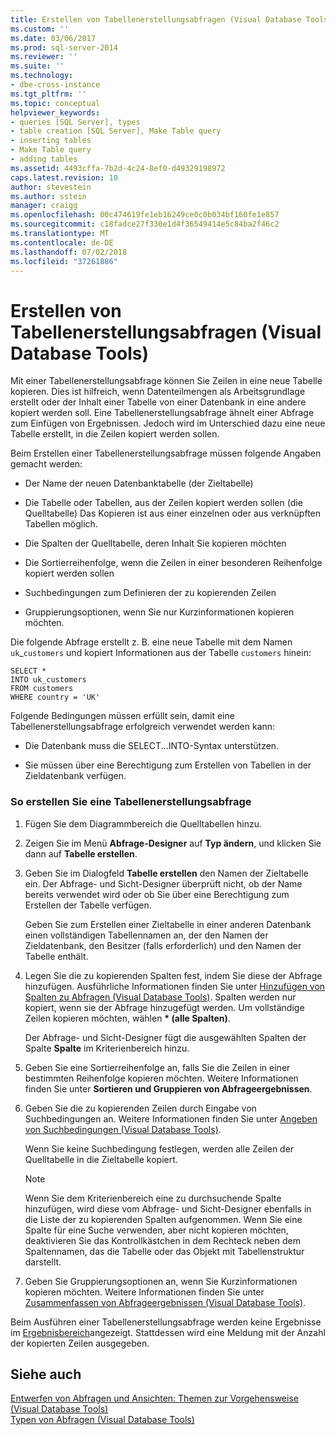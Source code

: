```yaml
---
title: Erstellen von Tabellenerstellungsabfragen (Visual Database Tools) | Microsoft-Dokumentation
ms.custom: ''
ms.date: 03/06/2017
ms.prod: sql-server-2014
ms.reviewer: ''
ms.suite: ''
ms.technology:
- dbe-cross-instance
ms.tgt_pltfrm: ''
ms.topic: conceptual
helpviewer_keywords:
- queries [SQL Server], types
- table creation [SQL Server], Make Table query
- inserting tables
- Make Table query
- adding tables
ms.assetid: 4493cffa-7b2d-4c24-8ef0-d49329198972
caps.latest.revision: 10
author: stevestein
ms.author: sstein
manager: craigg
ms.openlocfilehash: 00c474619fe1eb16249ce0c0b034bf160fe1e857
ms.sourcegitcommit: c18fadce27f330e1d4f36549414e5c84ba2f46c2
ms.translationtype: MT
ms.contentlocale: de-DE
ms.lasthandoff: 07/02/2018
ms.locfileid: "37261886"
---
```

# <a name="create-make-table-queries-visual-database-tools"></a>Erstellen von Tabellenerstellungsabfragen (Visual Database Tools)
  Mit einer Tabellenerstellungsabfrage können Sie Zeilen in eine neue Tabelle kopieren. Dies ist hilfreich, wenn Datenteilmengen als Arbeitsgrundlage erstellt oder der Inhalt einer Tabelle von einer Datenbank in eine andere kopiert werden soll. Eine Tabellenerstellungsabfrage ähnelt einer Abfrage zum Einfügen von Ergebnissen. Jedoch wird im Unterschied dazu eine neue Tabelle erstellt, in die Zeilen kopiert werden sollen.  
  
 Beim Erstellen einer Tabellenerstellungsabfrage müssen folgende Angaben gemacht werden:  
  
-   Der Name der neuen Datenbanktabelle (der Zieltabelle)  
  
-   Die Tabelle oder Tabellen, aus der Zeilen kopiert werden sollen (die Quelltabelle) Das Kopieren ist aus einer einzelnen oder aus verknüpften Tabellen möglich.  
  
-   Die Spalten der Quelltabelle, deren Inhalt Sie kopieren möchten  
  
-   Die Sortierreihenfolge, wenn die Zeilen in einer besonderen Reihenfolge kopiert werden sollen  
  
-   Suchbedingungen zum Definieren der zu kopierenden Zeilen  
  
-   Gruppierungsoptionen, wenn Sie nur Kurzinformationen kopieren möchten.  
  
 Die folgende Abfrage erstellt z. B. eine neue Tabelle mit dem Namen `uk`_`customers` und kopiert Informationen aus der Tabelle `customers` hinein:  
  
```  
SELECT *   
INTO uk_customers  
FROM customers  
WHERE country = 'UK'  
```  
  
 Folgende Bedingungen müssen erfüllt sein, damit eine Tabellenerstellungsabfrage erfolgreich verwendet werden kann:  
  
-   Die Datenbank muss die SELECT...INTO-Syntax unterstützen.  
  
-   Sie müssen über eine Berechtigung zum Erstellen von Tabellen in der Zieldatenbank verfügen.  
  
### <a name="to-create-a-make-table-query"></a>So erstellen Sie eine Tabellenerstellungsabfrage  
  
1.  Fügen Sie dem Diagrammbereich die Quelltabellen hinzu.  
  
2.  Zeigen Sie im Menü **Abfrage-Designer** auf **Typ ändern**, und klicken Sie dann auf **Tabelle erstellen**.  
  
3.  Geben Sie im Dialogfeld **Tabelle erstellen** den Namen der Zieltabelle ein. Der Abfrage- und Sicht-Designer überprüft nicht, ob der Name bereits verwendet wird oder ob Sie über eine Berechtigung zum Erstellen der Tabelle verfügen.  
  
     Geben Sie zum Erstellen einer Zieltabelle in einer anderen Datenbank einen vollständigen Tabellennamen an, der den Namen der Zieldatenbank, den Besitzer (falls erforderlich) und den Namen der Tabelle enthält.  
  
4.  Legen Sie die zu kopierenden Spalten fest, indem Sie diese der Abfrage hinzufügen. Ausführliche Informationen finden Sie unter [Hinzufügen von Spalten zu Abfragen &#40;Visual Database Tools&#41;](visual-database-tools.md). Spalten werden nur kopiert, wenn sie der Abfrage hinzugefügt werden. Um vollständige Zeilen kopieren möchten, wählen  **\* (alle Spalten)**.  
  
     Der Abfrage- und Sicht-Designer fügt die ausgewählten Spalten der Spalte **Spalte** im Kriterienbereich hinzu.  
  
5.  Geben Sie eine Sortierreihenfolge an, falls Sie die Zeilen in einer bestimmten Reihenfolge kopieren möchten. Weitere Informationen finden Sie unter **Sortieren und Gruppieren von Abfrageergebnissen**.  
  
6.  Geben Sie die zu kopierenden Zeilen durch Eingabe von Suchbedingungen an. Weitere Informationen finden Sie unter [Angeben von Suchbedingungen &#40;Visual Database Tools&#41;](specify-search-criteria-visual-database-tools.md).  
  
     Wenn Sie keine Suchbedingung festlegen, werden alle Zeilen der Quelltabelle in die Zieltabelle kopiert.  
  
    > [!NOTE]  
    >  Wenn Sie dem Kriterienbereich eine zu durchsuchende Spalte hinzufügen, wird diese vom Abfrage- und Sicht-Designer ebenfalls in die Liste der zu kopierenden Spalten aufgenommen. Wenn Sie eine Spalte für eine Suche verwenden, aber nicht kopieren möchten, deaktivieren Sie das Kontrollkästchen in dem Rechteck neben dem Spaltennamen, das die Tabelle oder das Objekt mit Tabellenstruktur darstellt.  
  
7.  Geben Sie Gruppierungsoptionen an, wenn Sie Kurzinformationen kopieren möchten. Weitere Informationen finden Sie unter [Zusammenfassen von Abfrageergebnissen &#40;Visual Database Tools&#41;](summarize-query-results-visual-database-tools.md).  
  
 Beim Ausführen einer Tabellenerstellungsabfrage werden keine Ergebnisse im [Ergebnisbereich](results-pane-visual-database-tools.md)angezeigt. Stattdessen wird eine Meldung mit der Anzahl der kopierten Zeilen ausgegeben.  
  
## <a name="see-also"></a>Siehe auch  
 [Entwerfen von Abfragen und Ansichten: Themen zur Vorgehensweise &#40;Visual Database Tools&#41;](design-queries-and-views-how-to-topics-visual-database-tools.md)   
 [Typen von Abfragen &#40;Visual Database Tools&#41;](types-of-queries-visual-database-tools.md)  
  
  
